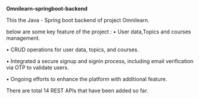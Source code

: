 **Omnilearn-springboot-backend**

This the Java - Spring boot backend of project Omnilearn.

below are some key feature of the project :
 • User data,Topics and courses management.
 
 • CRUD operations for user data, topics, and courses.
 
 • Integrated a secure signup and signin process, including email verification via OTP to validate users.
 
 • Ongoing efforts to enhance the platform with additional feature.

 There are total 14 REST APIs that have been added so far.
